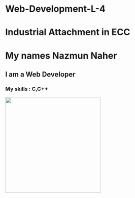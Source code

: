 # Web-Development-L-4
# Industrial Attachment in ECC
# My names Nazmun Naher
## I am a Web Developer 
### My skills : C,C++
<img align="left" width="300"  src="https://as2.ftcdn.net/v2/jpg/02/78/37/47/1000_F_278374738_ypRn0utOVnebuhmpSrDiwkzFsdqEm0aa.jpg">
